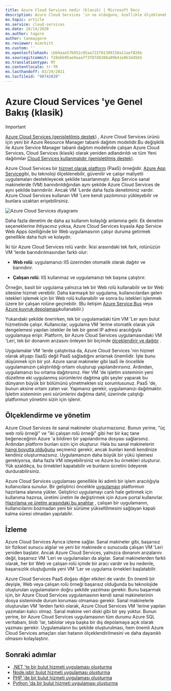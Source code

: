 ```yaml
---
title: Azure Cloud Services nedir (klasik) | Microsoft Docs
description: Azure Cloud Services 'in ne olduğunu, özellikle ölçeklenebilir, güvenilir ve çalışır hale gelen uygulamaları destekleyecek şekilde tasarlanan hakkında bilgi edinin.
ms.topic: article
ms.service: cloud-services
ms.date: 10/14/2020
ms.author: tagore
author: tanmaygore
ms.reviewer: mimckitt
ms.custom: ''
ms.openlocfilehash: cbb9aae57b952c05aa722f81309158a11aef826b
ms.sourcegitcommit: f28ebb95ae9aaaff3f87d8388a09b41e0b3445b5
ms.translationtype: MT
ms.contentlocale: tr-TR
ms.lasthandoff: 03/29/2021
ms.locfileid: "98742820"
---
```

# <a name="overview-of-azure-cloud-services-classic"></a>Azure Cloud Services 'ye Genel Bakış (klasik)

> [!IMPORTANT]
> [Azure Cloud Services (genişletilmiş destek)](../cloud-services-extended-support/overview.md) , Azure Cloud Services ürünü için yeni bir Azure Resource Manager tabanlı dağıtım modelidir.Bu değişiklik ile Azure Service Manager tabanlı dağıtım modelinde çalışan Azure Cloud Services, Cloud Services (klasik) olarak yeniden adlandırıldı ve tüm Yeni dağıtımlar [Cloud Services kullanmalıdır (genişletilmiş destek)](../cloud-services-extended-support/overview.md).

Azure Cloud Services bir [hizmet olarak platform](https://azure.microsoft.com/overview/what-is-paas/) (PaaS) örneğidir. [Azure App Service](../app-service/overview.md)gibi, bu teknoloji ölçeklenebilir, güvenilir ve çalışır maliyetli uygulamaları destekleyecek şekilde tasarlanmıştır. App Service sanal makinelerde (VM) barındırıldığından aynı şekilde Azure Cloud Services de aynı şekilde barındırılır. Ancak VM 'Lerde daha fazla denetiminiz vardır. Azure Cloud Services kullanan VM 'Lere kendi yazılımınızı yükleyebilir ve bunlara uzaktan erişebilirsiniz.

![Azure Cloud Services diyagramı](./media/cloud-services-choose-me/diagram.png)

Daha fazla denetim de daha az kullanım kolaylığı anlamına gelir. Ek denetim seçeneklerine ihtiyacınız yoksa, Azure Cloud Services kıyasla App Service Web Apps özelliğinde bir Web uygulamasının çalışır duruma getirmek genellikle daha hızlı ve kolaydır.

İki tür Azure Cloud Services rolü vardır. İkisi arasındaki tek fark, rolünüzün VM 'lerde barındırılmasından farklı olur:

* **Web rolü**: uygulamanızı IIS üzerinden otomatik olarak dağıtır ve barındırır.

* **Çalışan rolü**: IIS kullanmaz ve uygulamanızı tek başına çalıştırır.

Örneğin, basit bir uygulama yalnızca tek bir Web rolü kullanabilir ve bir Web sitesine hizmet verebilir. Daha karmaşık bir uygulama, kullanıcılardan gelen istekleri işlemek için bir Web rolü kullanabilir ve sonra bu istekleri işlenmek üzere bir çalışan rolüne geçirebilir. (Bu iletişim [Azure Service Bus](../service-bus-messaging/service-bus-messaging-overview.md) veya [Azure kuyruk depolaması](../storage/common/storage-introduction.md)kullanabilir.)

Yukarıdaki şekilde önerirken, tek bir uygulamadaki tüm VM 'Ler aynı bulut hizmetinde çalışır. Kullanıcılar, uygulama VM 'lerine otomatik olarak yük dengelemesi yapılan istekler ile tek bir genel IP adresi aracılığıyla uygulamaya erişir. Platform, bir Azure Cloud Services uygulamasındaki VM 'Leri, tek bir donanım arızasını önleyen bir biçimde [ölçeklendirir ve dağıtır](cloud-services-how-to-scale-portal.md) .

Uygulamalar VM 'lerde çalıştırılsa da, Azure Cloud Services 'nin hizmet olarak altyapı (IaaS) değil PaaS sağladığını anlamak önemlidir. İşte bunu düşünmek için bir yol. Azure sanal makineler gibi IaaS ile öncelikle uygulamanızın çalıştırıldığı ortamı oluşturup yapılandırırsınız. Ardından, uygulamanızı bu ortama dağıtırsınız. Her VM 'de işletim sisteminin yeni düzeltme eki uygulanmış sürümlerini dağıtma gibi şeyler yaparak bu dünyanın büyük bir bölümünü yönetmekten siz sorumlusunuz. PaaS 'de, bunun aksine ortam zaten var. Yapmanız gerekir, uygulamanızı dağıtmaktır. İşletim sisteminin yeni sürümlerini dağıtma dahil, üzerinde çalıştığı platformun yönetimi sizin için işlenir.

## <a name="scaling-and-management"></a>Ölçeklendirme ve yönetim
Azure Cloud Services ile sanal makineler oluşturmazsınız. Bunun yerine, "üç web rolü örneği" ve "iki çalışan rolü örneği" gibi her bir kaç tane beğeneceğinin Azure 'a bildiren bir yapılandırma dosyası sağlarsınız. Ardından platform bunları sizin için oluşturur. Hala bu sanal makinelerin [hangi boyutta olduğunu](cloud-services-sizes-specs.md) seçmeniz gerekir, ancak bunları kendi kendinize kendiniz oluşturmazsınız. Uygulamanızın daha büyük bir yükü işlemesi gerekiyorsa, daha fazla VM isteyebilirsiniz ve Azure bu örnekleri oluşturur. Yük azaldıkça, bu örnekleri kapatabilir ve bunların ücretini ödeyerek durdurabilirsiniz.

Azure Cloud Services uygulaması genellikle iki adımlı bir işlem aracılığıyla kullanıcılara sunulur. Bir geliştirici öncelikle [uygulamayı](cloud-services-how-to-create-deploy-portal.md) platformun hazırlama alanına yükler. Geliştirici uygulamayı canlı hale getirmek için kullanıma hazırsa, üretimi üretim ile değiştirmek için Azure portal kullanırlar. [Hazırlama ve üretim arasındaki bu anahtar](cloud-services-how-to-manage-portal.md#swap-deployments-to-promote-a-staged-deployment-to-production) , çalışan bir uygulamanın, kullanıcılarını bozmadan yeni bir sürüme yükseltilmesini sağlayan kapalı kalma süresi olmadan yapılabilir.

## <a name="monitoring"></a>İzleme
Azure Cloud Services Ayrıca izleme sağlar. Sanal makineler gibi, başarısız bir fiziksel sunucu algılar ve yeni bir makinede o sunucuda çalışan VM 'Leri yeniden başlatır. Ancak Azure Cloud Services, yalnızca donanım arızalarını değil, başarısız VM 'Leri ve uygulamaları da algılar. Sanal makinelerden farklı olarak, her bir Web ve çalışan rolü içinde bir aracı vardır ve bu nedenle, başarısızlık oluştuğunda yeni VM 'Ler ve uygulama örnekleri başlatabilir.

Azure Cloud Services PaaS doğası diğer etkileri de vardır. En önemli bir deyişle, Web veya çalışan rolü örneği başarısız olduğunda bu teknolojide oluşturulan uygulamaların doğru şekilde yazılması gerekir. Bunu başarmak için, bir Azure Cloud Services uygulamasının kendi sanal makinelerinin dosya sisteminde durum koruması olmaması gerekir. Sanal makinelerle oluşturulan VM 'lerden farklı olarak, Azure Cloud Services VM 'lerine yapılan yazmaları kalıcı olmaz. Sanal makine veri diski gibi bir şey yoktur. Bunun yerine, bir Azure Cloud Services uygulamasının tüm durumu Azure SQL veritabanı, blob 'lar, tablolar veya başka bir dış depolamaya açık olarak yazması gerekir. Uygulamaların bu şekilde oluşturulması, hem önemli Azure Cloud Services amaçları olan hatanın ölçeklendirilmesini ve daha dayanıklı olmasını kolaylaştırır.

## <a name="next-steps"></a>Sonraki adımlar
* [.NET 'te bir bulut hizmeti uygulaması oluşturma](cloud-services-dotnet-get-started.md) 
* [Node.jsbir bulut hizmeti uygulaması oluşturma ](cloud-services-nodejs-develop-deploy-app.md) 
* [PHP 'de bir bulut hizmeti uygulaması oluşturma](../cloud-services-php-create-web-role.md) 
* [Python 'da bir bulut hizmeti uygulaması oluşturma](cloud-services-python-ptvs.md)






